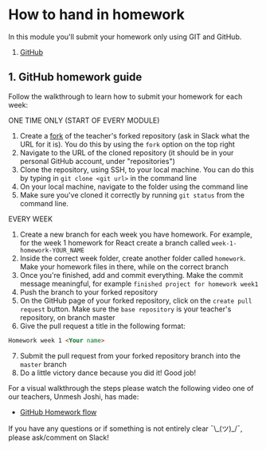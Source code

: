 # How to hand in homework

In this module you'll submit your homework only using GIT and GitHub.

1. [GitHub](https://www.github.com/HackYourFuture/React)

## 1. GitHub homework guide

Follow the walkthrough to learn how to submit your homework for each week:

ONE TIME ONLY (START OF EVERY MODULE)

1. Create a [fork](https://help.github.com/en/articles/fork-a-repo) of the teacher's forked repository (ask in Slack what the URL for it is). You do this by using the `fork` option on the top right
2. Navigate to the URL of the cloned repository (it should be in your personal GitHub account, under "repositories")
3. Clone the repository, using SSH, to your local machine. You can do this by typing in `git clone <git url>` in the command line
4. On your local machine, navigate to the folder using the command line
5. Make sure you've cloned it correctly by running `git status` from the command line.

EVERY WEEK

1. Create a new branch for each week you have homework. For example, for the week 1 homework for React create a branch called `week-1-homework-YOUR_NAME`
2. Inside the correct week folder, create another folder called `homework`. Make your homework files in there, while on the correct branch
3. Once you're finished, add and commit everything. Make the commit message meaningful, for example `finished project for homework week1`
4. Push the branch to your forked repository
5. On the GitHub page of your forked repository, click on the `create pull request` button. Make sure the `base repository` is your teacher's repository, on branch master
6. Give the pull request a title in the following format:

```markdown
Homework week 1 <Your name>
```

7. Submit the pull request from your forked repository branch into the `master` branch
8. Do a little victory dance because you did it! Good job!

For a visual walkthrough the steps please watch the following video one of our teachers, Unmesh Joshi, has made:

- [GitHub Homework flow](https://www.youtube.com/watch?v=2qJPAVTiKPE)

If you have any questions or if something is not entirely clear ¯\\\_(ツ)\_/¯, please ask/comment on Slack!
